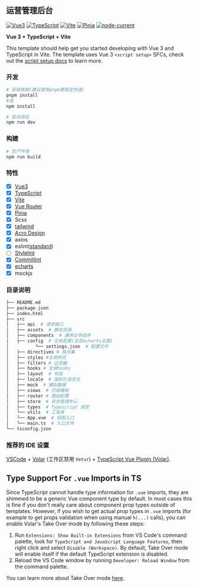 ## 运营管理后台

[![Vue3](https://img.shields.io/badge/Framework-Vue3-42b883)](https://vuejs.org/)
[![TypeScript](https://img.shields.io/badge/Language-TypeScript-blue)](https://www.typescriptlang.org/)
[![Vite](https://img.shields.io/badge/Develop-Vite-747bff)](https://vitejs.dev)
[![Pinia](https://img.shields.io/badge/Store-Pinia-f7d336)](https://pinia.vuejs.org)
[![node-current](https://img.shields.io/node/v/vite)](https://nodejs.org/en/about/releases/)

**Vue 3 + TypeScript + Vite**

This template should help get you started developing with Vue 3 and TypeScript in Vite. The template uses Vue 3 `<script setup>` SFCs, check out the [script setup docs](https://v3.vuejs.org/api/sfc-script-setup.html#sfc-script-setup) to learn more.

### 开发
```bash
# 安装依赖(建议使用pnpm更稳定快速)
pnpm install
#或
npm install

# 启动项目
npm run dev
```

### 构建
```bash
# 生产环境
npm run build
```

### 特性

- [x] [Vue3](https://cn.vuejs.org/)
- [x] [TypeScript](https://www.typescriptlang.org/)
- [x] [Vite](https://vitejs.dev/)
- [x] [Vue Router](https://github.com/vuejs/router)
- [x] [Pinia](https://pinia.vuejs.org/)
- [x] Scss
- [x] [tailwind](https://tailwindcss.com/docs/flex-basis)
- [x] [Acro Design](https://arco.design/vue/docs/start)
- [x] axios
- [x] eslint([standard](https://github.com/standard/standard/blob/master/docs/README-zhcn.md))
- [ ] [Stylelint](https://stylelint.io/)
- [x] [Commitlint](https://github.com/conventional-changelog/commitlint)
- [x] [echarts](https://echarts.apache.org/zh/index.html)
- [x] mockjs

### 目录说明
```bash
├── README.md
├── package.json
├── index.html
├── src
│   ├── api  # 请求接口
│   ├── assets  # 静态资源
│   ├── components  # 通用业务组件
│   ├── config  # 全局配置(包含echarts主题)
│          └── settings.json  # 配置文件
│   ├── directives # 指令集
│   ├── styles #全局样式
│   ├── filters # 过滤器
│   ├── hooks # 全局hooks
│   ├── layout  # 布局
│   ├── locale  # 国际化语言包
│   ├── mock  # 模拟数据
│   ├── views  # 页面模板
│   ├── router # 路由配置
│   ├── store  # 状态管理中心
│   ├── types  # Typescript 类型
│   └── utils  # 工具库
│   └── App.vue  # 视图入口
│   └── main.ts  # 入口文件
└── tsconfig.json
```

### 推荐的 IDE 设置

[VSCode](https://code.visualstudio.com/) + [Volar](https://marketplace.visualstudio.com/items?itemName=Vue.volar) (工作区禁用 `Vetur`) + [TypeScript Vue Plugin (Volar)](https://marketplace.visualstudio.com/items?itemName=Vue.vscode-typescript-vue-plugin).

## Type Support For `.vue` Imports in TS

Since TypeScript cannot handle type information for `.vue` imports, they are shimmed to be a generic Vue component type by default. In most cases this is fine if you don't really care about component prop types outside of templates. However, if you wish to get actual prop types in `.vue` imports (for example to get props validation when using manual `h(...)` calls), you can enable Volar's Take Over mode by following these steps:

1. Run `Extensions: Show Built-in Extensions` from VS Code's command palette, look for `TypeScript and JavaScript Language Features`, then right click and select `Disable (Workspace)`. By default, Take Over mode will enable itself if the default TypeScript extension is disabled.
2. Reload the VS Code window by running `Developer: Reload Window` from the command palette.

You can learn more about Take Over mode [here](https://github.com/johnsoncodehk/volar/discussions/471).
